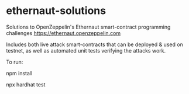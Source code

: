 # ethernaut-solutions
Solutions to OpenZeppelin's Ethernaut smart-contract programming challenges https://ethernaut.openzeppelin.com

Includes both live attack smart-contracts that can be deployed & used on testnet, as well as automated unit tests verifying the attacks work.

To run:

npm install

npx hardhat test
